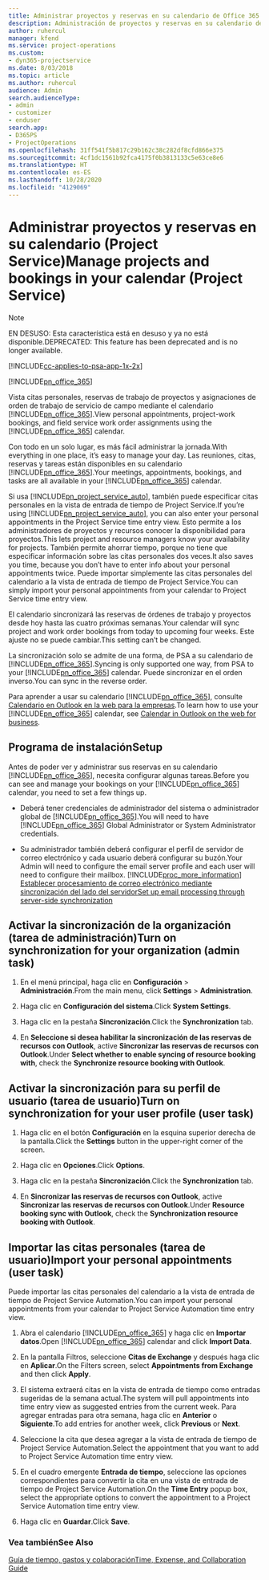 ```yaml
---
title: Administrar proyectos y reservas en su calendario de Office 365
description: Administración de proyectos y reservas en su calendario de Office 365
author: ruhercul
manager: kfend
ms.service: project-operations
ms.custom:
- dyn365-projectservice
ms.date: 8/03/2018
ms.topic: article
ms.author: ruhercul
audience: Admin
search.audienceType:
- admin
- customizer
- enduser
search.app:
- D365PS
- ProjectOperations
ms.openlocfilehash: 31ff541f5b817c29b162c38c282df8cfd866e375
ms.sourcegitcommit: 4cf1dc1561b92fca4175f0b3813133c5e63ce8e6
ms.translationtype: HT
ms.contentlocale: es-ES
ms.lasthandoff: 10/28/2020
ms.locfileid: "4129069"
---
```

# <a name="manage-projects-and-bookings-in-your-calendar-project-service"></a><span data-ttu-id="d0c3f-103">Administrar proyectos y reservas en su calendario (Project Service)</span><span class="sxs-lookup"><span data-stu-id="d0c3f-103">Manage projects and bookings in your calendar (Project Service)</span></span>

> [!Note]
> <span data-ttu-id="d0c3f-104">EN DESUSO: Esta característica está en desuso y ya no está disponible.</span><span class="sxs-lookup"><span data-stu-id="d0c3f-104">DEPRECATED: This feature has been deprecated and is no longer available.</span></span>

[!INCLUDE[cc-applies-to-psa-app-1x-2x](../includes/cc-applies-to-psa-app-1x-2x.md)]

[!INCLUDE[pn_office_365](../includes/pn-office-365.md)] 

<span data-ttu-id="d0c3f-105">Vista citas personales, reservas de trabajo de proyectos y asignaciones de orden de trabajo de servicio de campo mediante el calendario [!INCLUDE[pn_office_365](../includes/pn-office-365.md)].</span><span class="sxs-lookup"><span data-stu-id="d0c3f-105">View personal appointments, project-work bookings, and field service work order assignments using the [!INCLUDE[pn_office_365](../includes/pn-office-365.md)] calendar.</span></span>  
  
 <span data-ttu-id="d0c3f-106">Con todo en un solo lugar, es más fácil administrar la jornada.</span><span class="sxs-lookup"><span data-stu-id="d0c3f-106">With everything in one place, it’s easy to manage your day.</span></span> <span data-ttu-id="d0c3f-107">Las reuniones, citas, reservas y tareas están disponibles en su calendario [!INCLUDE[pn_office_365](../includes/pn-office-365.md)].</span><span class="sxs-lookup"><span data-stu-id="d0c3f-107">Your meetings, appointments, bookings, and tasks are all available in your [!INCLUDE[pn_office_365](../includes/pn-office-365.md)] calendar.</span></span>  
  
 <span data-ttu-id="d0c3f-108">Si usa [!INCLUDE[pn_project_service_auto](../includes/pn-project-service-auto.md)], también puede especificar citas personales en la vista de entrada de tiempo de Project Service.</span><span class="sxs-lookup"><span data-stu-id="d0c3f-108">If you’re using [!INCLUDE[pn_project_service_auto](../includes/pn-project-service-auto.md)], you can also enter your personal appointments in the Project Service time entry view.</span></span> <span data-ttu-id="d0c3f-109">Esto permite a los administradores de proyectos y recursos conocer la disponibilidad para proyectos.</span><span class="sxs-lookup"><span data-stu-id="d0c3f-109">This lets project and resource managers know your availability for projects.</span></span> <span data-ttu-id="d0c3f-110">También permite ahorrar tiempo, porque no tiene que especificar información sobre las citas personales dos veces.</span><span class="sxs-lookup"><span data-stu-id="d0c3f-110">It also saves you time, because you don’t have to enter info about your personal appointments twice.</span></span> <span data-ttu-id="d0c3f-111">Puede importar simplemente las citas personales del calendario a la vista de entrada de tiempo de Project Service.</span><span class="sxs-lookup"><span data-stu-id="d0c3f-111">You can simply import your personal appointments from your calendar to Project Service time entry view.</span></span>  
  
 <span data-ttu-id="d0c3f-112">El calendario sincronizará las reservas de órdenes de trabajo y proyectos desde hoy hasta las cuatro próximas semanas.</span><span class="sxs-lookup"><span data-stu-id="d0c3f-112">Your calendar will sync project and work order bookings from today to upcoming four weeks.</span></span> <span data-ttu-id="d0c3f-113">Este ajuste no se puede cambiar.</span><span class="sxs-lookup"><span data-stu-id="d0c3f-113">This setting can’t be changed.</span></span>  
  
 <span data-ttu-id="d0c3f-114">La sincronización solo se admite de una forma, de PSA a su calendario de [!INCLUDE[pn_office_365](../includes/pn-office-365.md)].</span><span class="sxs-lookup"><span data-stu-id="d0c3f-114">Syncing is only supported one way, from PSA to your [!INCLUDE[pn_office_365](../includes/pn-office-365.md)] calendar.</span></span> <span data-ttu-id="d0c3f-115">Puede sincronizar en el orden inverso.</span><span class="sxs-lookup"><span data-stu-id="d0c3f-115">You can sync in the reverse order.</span></span> 
  
 <span data-ttu-id="d0c3f-116">Para aprender a usar su calendario [!INCLUDE[pn_office_365](../includes/pn-office-365.md)], consulte [Calendario en Outlook en la web para la empresas](https://support.office.com/article/Calendar-in-Outlook-on-the-web-for-business-5219c457-d1fe-4c2f-9032-1a816b88e936).</span><span class="sxs-lookup"><span data-stu-id="d0c3f-116">To learn how to use your [!INCLUDE[pn_office_365](../includes/pn-office-365.md)] calendar, see [Calendar in Outlook on the web for business](https://support.office.com/article/Calendar-in-Outlook-on-the-web-for-business-5219c457-d1fe-4c2f-9032-1a816b88e936).</span></span>  
  
## <a name="setup"></a><span data-ttu-id="d0c3f-117">Programa de instalación</span><span class="sxs-lookup"><span data-stu-id="d0c3f-117">Setup</span></span>  
 <span data-ttu-id="d0c3f-118">Antes de poder ver y administrar sus reservas en su calendario [!INCLUDE[pn_office_365](../includes/pn-office-365.md)], necesita configurar algunas tareas.</span><span class="sxs-lookup"><span data-stu-id="d0c3f-118">Before you can see and manage your bookings on your [!INCLUDE[pn_office_365](../includes/pn-office-365.md)] calendar, you need to set a few things up.</span></span>  
  
- <span data-ttu-id="d0c3f-119">Deberá tener credenciales de administrador del sistema o administrador global de [!INCLUDE[pn_office_365](../includes/pn-office-365.md)].</span><span class="sxs-lookup"><span data-stu-id="d0c3f-119">You will need to have [!INCLUDE[pn_office_365](../includes/pn-office-365.md)] Global Administrator or System Administrator credentials.</span></span>  
  
- <span data-ttu-id="d0c3f-120">Su administrador también deberá configurar el perfil de servidor de correo electrónico y cada usuario deberá configurar su buzón.</span><span class="sxs-lookup"><span data-stu-id="d0c3f-120">Your Admin will need to configure the email server profile and each user will need to configure their mailbox.</span></span> [!INCLUDE[proc_more_information](../includes/proc-more-information.md)] <span data-ttu-id="d0c3f-121">[Establecer procesamiento de correo electrónico mediante sincronización del lado del servidor](https://docs.microsoft.com/dynamics365/customerengagement/on-premises/admin/set-up-server-side-synchronization-of-email-appointments-contacts-and-tasks)</span><span class="sxs-lookup"><span data-stu-id="d0c3f-121">[Set up email processing through server-side synchronization](https://docs.microsoft.com/dynamics365/customerengagement/on-premises/admin/set-up-server-side-synchronization-of-email-appointments-contacts-and-tasks)</span></span>  
  
## <a name="turn-on-synchronization-for-your-organization-admin-task"></a><span data-ttu-id="d0c3f-122">Activar la sincronización de la organización (tarea de administración)</span><span class="sxs-lookup"><span data-stu-id="d0c3f-122">Turn on synchronization for your organization (admin task)</span></span>  
  
1.  <span data-ttu-id="d0c3f-123">En el menú principal, haga clic en **Configuración** > **Administración**.</span><span class="sxs-lookup"><span data-stu-id="d0c3f-123">From the main menu, click **Settings** > **Administration**.</span></span>  
  
2.  <span data-ttu-id="d0c3f-124">Haga clic en **Configuración del sistema**.</span><span class="sxs-lookup"><span data-stu-id="d0c3f-124">Click **System Settings**.</span></span>  
  
3.  <span data-ttu-id="d0c3f-125">Haga clic en la pestaña **Sincronización**.</span><span class="sxs-lookup"><span data-stu-id="d0c3f-125">Click the **Synchronization** tab.</span></span>  
  
4.  <span data-ttu-id="d0c3f-126">En **Seleccione si desea habilitar la sincronización de las reservas de recursos con Outlook**, active **Sincronizar las reservas de recursos con Outlook**.</span><span class="sxs-lookup"><span data-stu-id="d0c3f-126">Under **Select whether to enable syncing of resource booking with**, check the **Synchronize resource booking with Outlook**.</span></span>  
  
## <a name="turn-on-synchronization-for-your-user-profile-user-task"></a><span data-ttu-id="d0c3f-127">Activar la sincronización para su perfil de usuario (tarea de usuario)</span><span class="sxs-lookup"><span data-stu-id="d0c3f-127">Turn on synchronization for your user profile (user task)</span></span>  
  
1.  <span data-ttu-id="d0c3f-128">Haga clic en el botón **Configuración** en la esquina superior derecha de la pantalla.</span><span class="sxs-lookup"><span data-stu-id="d0c3f-128">Click the **Settings** button in the upper-right corner of the screen.</span></span>  
  
2.  <span data-ttu-id="d0c3f-129">Haga clic en **Opciones**.</span><span class="sxs-lookup"><span data-stu-id="d0c3f-129">Click **Options**.</span></span>  
  
3.  <span data-ttu-id="d0c3f-130">Haga clic en la pestaña **Sincronización**.</span><span class="sxs-lookup"><span data-stu-id="d0c3f-130">Click the **Synchronization** tab.</span></span>  
  
4.  <span data-ttu-id="d0c3f-131">En **Sincronizar las reservas de recursos con Outlook**, active **Sincronizar las reservas de recursos con Outlook**.</span><span class="sxs-lookup"><span data-stu-id="d0c3f-131">Under **Resource booking sync with Outlook**, check the **Synchronization resource booking with Outlook**.</span></span>  
  
## <a name="import-your-personal-appointments-user-task"></a><span data-ttu-id="d0c3f-132">Importar las citas personales (tarea de usuario)</span><span class="sxs-lookup"><span data-stu-id="d0c3f-132">Import your personal appointments (user task)</span></span>  
 <span data-ttu-id="d0c3f-133">Puede importar las citas personales del calendario a la vista de entrada de tiempo de Project Service Automation.</span><span class="sxs-lookup"><span data-stu-id="d0c3f-133">You can import your personal appointments from your calendar to Project Service Automation time entry view.</span></span>  
  
1. <span data-ttu-id="d0c3f-134">Abra el calendario [!INCLUDE[pn_office_365](../includes/pn-office-365.md)] y haga clic en **Importar datos**.</span><span class="sxs-lookup"><span data-stu-id="d0c3f-134">Open [!INCLUDE[pn_office_365](../includes/pn-office-365.md)] calendar and click **Import Data**.</span></span>  
  
2. <span data-ttu-id="d0c3f-135">En la pantalla Filtros, seleccione **Citas de Exchange** y después haga clic en **Aplicar**.</span><span class="sxs-lookup"><span data-stu-id="d0c3f-135">On the Filters screen, select **Appointments from Exchange** and then click **Apply**.</span></span>  
  
3. <span data-ttu-id="d0c3f-136">El sistema extraerá citas en la vista de entrada de tiempo como entradas sugeridas de la semana actual.</span><span class="sxs-lookup"><span data-stu-id="d0c3f-136">The system will pull appointments into time entry view as suggested entries from the current week.</span></span> <span data-ttu-id="d0c3f-137">Para agregar entradas para otra semana, haga clic en **Anterior** o **Siguiente**.</span><span class="sxs-lookup"><span data-stu-id="d0c3f-137">To add entries for another week, click **Previous** or **Next**.</span></span>  
  
4. <span data-ttu-id="d0c3f-138">Seleccione la cita que desea agregar a la vista de entrada de tiempo de Project Service Automation.</span><span class="sxs-lookup"><span data-stu-id="d0c3f-138">Select the appointment that you want to add to Project Service Automation time entry view.</span></span>  
  
5. <span data-ttu-id="d0c3f-139">En el cuadro emergente **Entrada de tiempo**, seleccione las opciones correspondientes para convertir la cita en una vista de entrada de tiempo de Project Service Automation.</span><span class="sxs-lookup"><span data-stu-id="d0c3f-139">On the **Time Entry** popup box, select the appropriate options to convert the appointment to a Project Service Automation time entry view.</span></span>  
  
6. <span data-ttu-id="d0c3f-140">Haga clic en **Guardar**.</span><span class="sxs-lookup"><span data-stu-id="d0c3f-140">Click **Save**.</span></span>  
  
### <a name="see-also"></a><span data-ttu-id="d0c3f-141">Vea también</span><span class="sxs-lookup"><span data-stu-id="d0c3f-141">See Also</span></span>  
 [<span data-ttu-id="d0c3f-142">Guía de tiempo, gastos y colaboración</span><span class="sxs-lookup"><span data-stu-id="d0c3f-142">Time, Expense, and Collaboration Guide</span></span>](../psa/time-expense-collaboration-guide.md)
